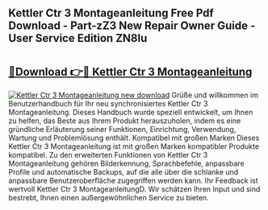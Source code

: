 ## Kettler Ctr 3 Montageanleitung Free Pdf Download - Part-zZ3 New Repair Owner Guide - User Service Edition ZN8lu

# <h2><a href="http://df6cyhm.blite.top/?on=Kettler+Ctr+3+Montageanleitung">🔗Download 👉🔴 Kettler Ctr 3 Montageanleitung</a></h2>

[![Kettler Ctr 3 Montageanleitung new download](https://i.imgur.com/lujVjoI.png)](http://df6cyhm.blite.top/?on=Kettler+Ctr+3+Montageanleitung)
Grüße und willkommen im Benutzerhandbuch für Ihr neu synchronisiertes Kettler Ctr 3 Montageanleitung. Dieses Handbuch wurde speziell entwickelt, um Ihnen zu helfen, das Beste aus Ihrem Produkt herauszuholen, indem es eine gründliche Erläuterung seiner Funktionen, Einrichtung, Verwendung, Wartung und Problemlösung enthält. Kompatibel mit großen Marken Dieses Kettler Ctr 3 Montageanleitung ist mit großen Marken kompatibler Produkte kompatibel. Zu den erweiterten Funktionen von Kettler Ctr 3 Montageanleitung gehören Bilderkennung, Sprachbefehle, anpassbare Profile und automatische Backups, auf die alle über die schlanke und anpassbare Benutzeroberfläche zugegriffen werden kann. Ihr Feedback ist wertvoll Kettler Ctr 3 MontageanleitungD. Wir schätzen Ihren Input und sind bestrebt, Ihnen einen außergewöhnlichen Service zu bieten.
